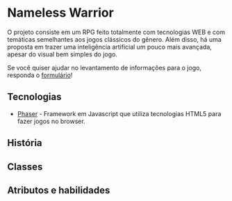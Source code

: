 # Nameless Warrior

O projeto consiste em um RPG feito totalmente com tecnologias WEB e com temáticas semelhantes aos jogos clássicos do gênero. Além disso, há uma proposta em trazer uma inteligência artificial um pouco mais avançada, apesar do visual bem simples do jogo.

Se você quiser ajudar no levantamento de informações para o jogo, responda o [formulário](http://goo.gl/forms/6TgY9Ag6F3)!

## Tecnologias

* [Phaser](http://phaser.io) - Framework em Javascript que utiliza tecnologias HTML5 para fazer jogos no browser.

## História

## Classes

## Atributos e habilidades 